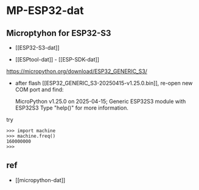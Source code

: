 
# MP-ESP32-dat



## Microptyhon for ESP32-S3 

- [[ESP32-S3-dat]]

- [[ESPtool-dat]] - [[ESP-SDK-dat]]

https://micropython.org/download/ESP32_GENERIC_S3/

- after flash [[ESP32_GENERIC_S3-20250415-v1.25.0.bin]], re-open new COM port and find: 

    MicroPython v1.25.0 on 2025-04-15; Generic ESP32S3 module with ESP32S3
    Type "help()" for more information.
    >>> 

try 

    >>> import machine
    >>> machine.freq() 
    160000000
    >>> 



## ref 

- [[micropython-dat]]